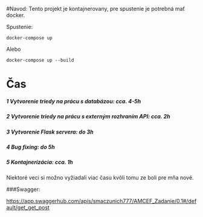 #Navod:
Tento projekt je kontajnerovany, pre spustenie je potrebná mať docker. 
        
Spustenie:


    docker-compose up

Alebo 

    docker-compose up --build



# Čas 

##### 1 Vytvorenie triedy na prácu s databázou: cca. 4-5h

##### 2 Vytvorenie triedy na prácu s externým rozhraním API: cca. 2h

##### 3  Vytvorenie Flask servera: do 3h

##### 4 Bug fixing: do 5h

##### 5 Kontajnerizácia: cca. 1h

Niektoré veci si možno vyžiadali viac času kvôli tomu ze boli pre mňa nové.


###Swagger: 

https://app.swaggerhub.com/apis/smaczunich777/AMCEF_Zadanie/0.1#/default/get_get_post
